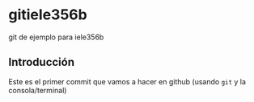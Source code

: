 # gitiele356b

git de ejemplo para iele356b

## Introducción

Este es el primer commit que vamos a hacer en github (usando `git` y la consola/terminal)
